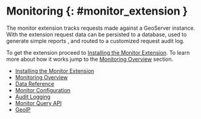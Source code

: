 # Monitoring {: #monitor_extension }

The monitor extension tracks requests made against a GeoServer instance. With the extension request data can be persisted to a database, used to generate simple reports , and routed to a customized request audit log.

To get the extension proceed to [Installing the Monitor Extension](installation.md). To learn more about how it works jump to the [Monitoring Overview](overview.md) section.

-   [Installing the Monitor Extension](installation/.md)
-   [Monitoring Overview](overview/.md)
-   [Data Reference](reference/.md)
-   [Monitor Configuration](configuration/.md)
-   [Audit Logging](audit/.md)
-   [Monitor Query API](query/.md)
-   [GeoIP](geoip/.md)
